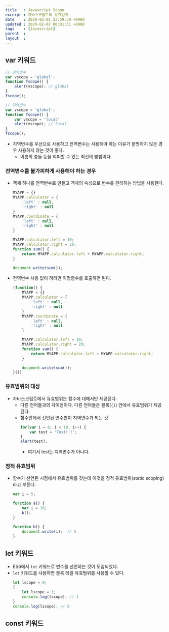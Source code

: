 ```yaml
---
title   : Javascript Scope 
excerpt : 자바스크립트의 유효범위
date    : 2020-02-01 23:59:39 +0900
updated : 2020-02-02 00:01:31 +0900
tags    : [Javascript]
parent  : 
layout  :
---
```


## var 키워드
```javascript
// 전역변수 
var vscope = 'global';
function fscope() {
	alert(vscope); // global
}
fscope(); 
```

```javascript
// 지역변수 
var vscope = 'global';
function fscope() {
	var vscope = 'local'
	alert(vscope); // local 
}
fscope(); 
```

- 지역변수를 우선으로 사용하고 전역변수는 사용해야 하는 이유가 분명하지 않은 경우 사용하지 않는 것이 좋다. 
	- 이름의 충돌 등을 회피할 수 있는 최선의 방법이다. 

### 전역변수를 불가피하게 사용해야 하는 경우  

- 객체 하나를 전역변수로 만들고 객체의 속성으로 변수를 관리하는 방법을 사용한다.  
    ```javascript
    MYAPP = {}
    MYAPP.calculator = {
        'left' : null,
        'right' : null
    }
    MYAPP.coordinate = {
        'left' : null,
        'right' : null
    }

    MYAPP.calculator.left = 10;
    MYAPP.calculator.right = 20;
    function sum() {
        return MYAPP.calculator.left + MYAPP.calculator.right;
    }

    document.write(sum());
    ```

- 전역변수 사용 없이 하려면 익명함수를 호출하면 된다.   
    ```javascript
    (function() {
        MYAPP = {}
        MYAPP.calculator = {
            'left' : null,
            'right' : null
        }
        MYAPP.coordinate = {
            'left' : null,
            'right' : null
        }

        MYAPP.calculator.left = 10;
        MYAPP.calculator.right = 20;
        function sum() {
            return MYAPP.calculator.left + MYAPP.calculator.right;
        }

        document.write(sum());
    }())
    ```

### 유효범위의 대상

- 자바스크립트에서 유효범위는 함수에 대해서만 제공된다.  
  - 다른 언어들과의 차이점이다. 다른 언어들은 블록(`{}`) 안에서 유효범위가 제공된다.  
  - 함수안에서 선언된 변수만이 지역변수가 되는 것  
    ```javascript
    for(var i = 0; i < 10; i++) {
        var test = 'Test!!!';
    }
    alert(test);
    ```
    - 여기서 test는 지역변수가 아니다.   

### 정적 유효범위  

- 함수가 선언된 시점에서 유효범위를 갖는데 이것을 정적 유효범위(static scoping)라고 부른다.  
    ```javascript
    var i = 5;

    function a() {
        var i = 10;
        b();
    }

    function b() {
        document.write(i);  // 5 
    }
    ```

## let 키워드 

- ES6에서 `let` 키워드로 변수를 선언하는 것이 도입되었다.  
- `let` 키워드를 사용하면 블록 레벨 유효범위를 사용할 수 있다. 
    ```javascript
    let lscope = 0;
    {
        let lscope = 1;
        console.log(lscope); // 1
    }
    console.log(lscope); // 0
    ```

## const 키워드 
